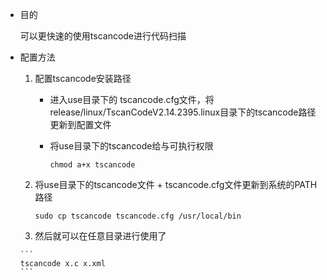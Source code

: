* 目的

  可以更快速的使用tscancode进行代码扫描

* 配置方法

  1. 配置tscancode安装路径

     * 进入use目录下的 tscancode.cfg文件，将 release/linux/TscanCodeV2.14.2395.linux目录下的tscancode路径更新到配置文件

     * 将use目录下的tscancode给与可执行权限

       ```
       chmod a+x tscancode
       ```

   2. 将use目录下的tscancode文件 + tscancode.cfg文件更新到系统的PATH路径

      ```
      sudo cp tscancode tscancode.cfg /usr/local/bin
      ```

   3.  然后就可以在任意目录进行使用了

      ```
      tscancode x.c x.xml
      ```

      
